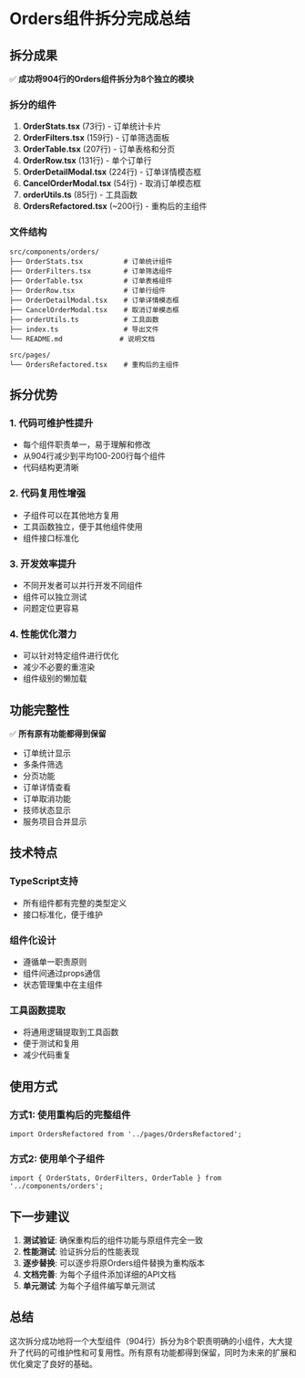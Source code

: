 # Orders组件拆分完成总结

## 拆分成果

✅ **成功将904行的Orders组件拆分为8个独立的模块**

### 拆分的组件

1. **OrderStats.tsx** (73行) - 订单统计卡片
2. **OrderFilters.tsx** (159行) - 订单筛选面板  
3. **OrderTable.tsx** (207行) - 订单表格和分页
4. **OrderRow.tsx** (131行) - 单个订单行
5. **OrderDetailModal.tsx** (224行) - 订单详情模态框
6. **CancelOrderModal.tsx** (54行) - 取消订单模态框
7. **orderUtils.ts** (85行) - 工具函数
8. **OrdersRefactored.tsx** (~200行) - 重构后的主组件

### 文件结构

```
src/components/orders/
├── OrderStats.tsx          # 订单统计组件
├── OrderFilters.tsx        # 订单筛选组件
├── OrderTable.tsx          # 订单表格组件
├── OrderRow.tsx            # 订单行组件
├── OrderDetailModal.tsx    # 订单详情模态框
├── CancelOrderModal.tsx    # 取消订单模态框
├── orderUtils.ts           # 工具函数
├── index.ts                # 导出文件
└── README.md              # 说明文档

src/pages/
└── OrdersRefactored.tsx    # 重构后的主组件
```

## 拆分优势

### 1. 代码可维护性提升
- 每个组件职责单一，易于理解和修改
- 从904行减少到平均100-200行每个组件
- 代码结构更清晰

### 2. 代码复用性增强
- 子组件可以在其他地方复用
- 工具函数独立，便于其他组件使用
- 组件接口标准化

### 3. 开发效率提升
- 不同开发者可以并行开发不同组件
- 组件可以独立测试
- 问题定位更容易

### 4. 性能优化潜力
- 可以针对特定组件进行优化
- 减少不必要的重渲染
- 组件级别的懒加载

## 功能完整性

✅ **所有原有功能都得到保留**
- 订单统计显示
- 多条件筛选
- 分页功能
- 订单详情查看
- 订单取消功能
- 技师状态显示
- 服务项目合并显示

## 技术特点

### TypeScript支持
- 所有组件都有完整的类型定义
- 接口标准化，便于维护

### 组件化设计
- 遵循单一职责原则
- 组件间通过props通信
- 状态管理集中在主组件

### 工具函数提取
- 将通用逻辑提取到工具函数
- 便于测试和复用
- 减少代码重复

## 使用方式

### 方式1: 使用重构后的完整组件
```tsx
import OrdersRefactored from '../pages/OrdersRefactored';
```

### 方式2: 使用单个子组件
```tsx
import { OrderStats, OrderFilters, OrderTable } from '../components/orders';
```

## 下一步建议

1. **测试验证**: 确保重构后的组件功能与原组件完全一致
2. **性能测试**: 验证拆分后的性能表现
3. **逐步替换**: 可以逐步将原Orders组件替换为重构版本
4. **文档完善**: 为每个子组件添加详细的API文档
5. **单元测试**: 为每个子组件编写单元测试

## 总结

这次拆分成功地将一个大型组件（904行）拆分为8个职责明确的小组件，大大提升了代码的可维护性和可复用性。所有原有功能都得到保留，同时为未来的扩展和优化奠定了良好的基础。 